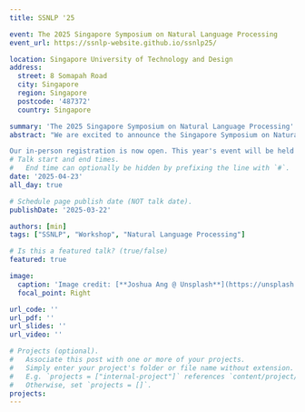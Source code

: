 ```yaml
---
title: SSNLP '25

event: The 2025 Singapore Symposium on Natural Language Processing
event_url: https://ssnlp-website.github.io/ssnlp25/

location: Singapore University of Technology and Design
address:
  street: 8 Somapah Road
  city: Singapore
  region: Singapore
  postcode: '487372'
  country: Singapore

summary: 'The 2025 Singapore Symposium on Natural Language Processing'
abstract: "We are excited to announce the Singapore Symposium on Natural Language Processing 2025 (SSNLP '25), which will take place on Wednesday, April 23, 2025, as a full-day event. SSNLP is a premier platform for academic and industrial researchers in Singapore to present ongoing and upcoming work, fostering community building, idea exchange, and collaboration. SSNLP '25 is an excellent opportunity for faculties and students to gain international exposure and engage with leading experts in the field.

Our in-person registration is now open. This year's event will be held at the SUTD, 8 Somapah Rd, Singapore 487372. Our registration is free of charge, but we have limited seating. Please complete the registration form to secure your spot."
# Talk start and end times.
#   End time can optionally be hidden by prefixing the line with `#`.
date: '2025-04-23'
all_day: true

# Schedule page publish date (NOT talk date).
publishDate: '2025-03-22'

authors: [min]
tags: ["SSNLP", "Workshop", "Natural Language Processing"]

# Is this a featured talk? (true/false)
featured: true

image:
  caption: 'Image credit: [**Joshua Ang @ Unsplash**](https://unsplash.com/photos/singapore-lion-fountain-Gf_KqXHU-PY)'
  focal_point: Right

url_code: ''
url_pdf: ''
url_slides: ''
url_video: ''

# Projects (optional).
#   Associate this post with one or more of your projects.
#   Simply enter your project's folder or file name without extension.
#   E.g. `projects = ["internal-project"]` references `content/project/deep-learning/index.md`.
#   Otherwise, set `projects = []`.
projects:
---
```


